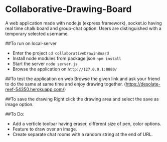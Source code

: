 # Collaborative-Drawing-Board

A web application made with node.js (express framework), socket.io having real time chalk board and group-chat option. Users are distinguished with a temporary selected username.

##To run on local-server
* Enter the project
`cd collaborativeDrawinBoard`
* Install node modules from package.json
`npm install`
* Start the server
`node server.js`
* Browse the application on `http://127.0.0.1:8080/`

##To test the application on web
Browse the given link and ask your friend to do the same at same time and enjoy drawing together.
(https://desolate-reef-54350.herokuapp.com/)

##To save the drawing
Right click the drawing area and select the save as image option.

##To Do:
* Add a verticle toolbar having eraser, different size of pen, color options.
* Feature to draw over an image.
* Create separate chat rooms with a random string at the end of URL.